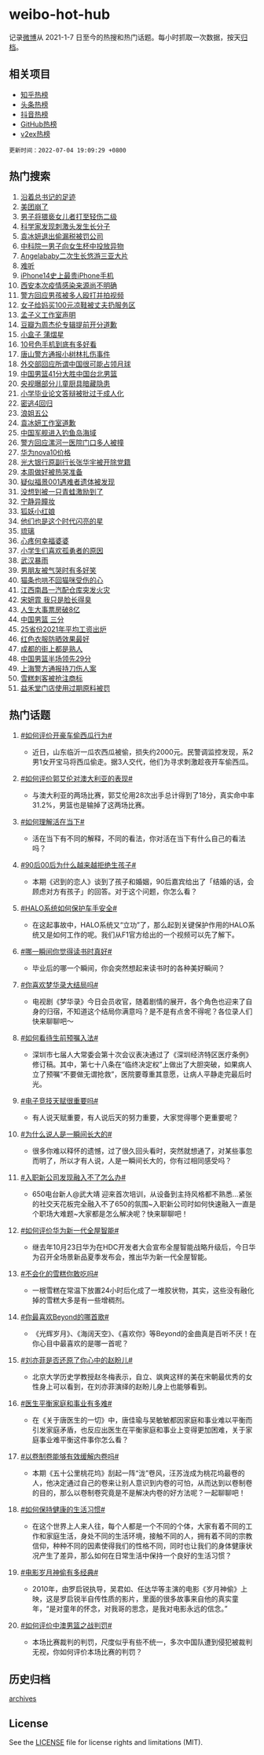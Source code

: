 # weibo-hot-hub

记录[微博](https://www.weibo.com)从 2021-1-7 日至今的热搜和热门话题。每小时抓取一次数据，按天[归档](archives)。

## 相关项目

- [知乎热榜](https://github.com/lonnyzhang423/zhihu-hot-hub)
- [头条热榜](https://github.com/lonnyzhang423/toutiao-hot-hub)
- [抖音热榜](https://github.com/lonnyzhang423/douyin-hot-hub)
- [GitHub热榜](https://github.com/lonnyzhang423/github-hot-hub)
- [v2ex热榜](https://github.com/lonnyzhang423/v2ex-hot-hub)


`更新时间：2022-07-04 19:09:29 +0800`

## 热门搜索

1. [沿着总书记的足迹](https://m.weibo.cn/search?containerid=100103type%3D1%26t%3D10%26q%3D%23%E6%B2%BF%E7%9D%80%E6%80%BB%E4%B9%A6%E8%AE%B0%E7%9A%84%E8%B6%B3%E8%BF%B9%23&stream_entry_id=51&isnewpage=1&extparam=seat%3D1%26c_type%3D51%26pos%3D0%26filter_type%3Drealtimehot%26cate%3D10103%26dgr%3D0%26display_time%3D1656932968%26pre_seqid%3D1656932968644022983268&luicode=10000011&lfid=106003type%253D25%2526t%253D3%2526disable_hot%253D1%2526filter_type%253Drealtimehot)
1. [美团崩了](https://m.weibo.cn/search?containerid=100103type%3D1%26t%3D10%26q%3D%23%E7%BE%8E%E5%9B%A2%E5%B4%A9%E4%BA%86%23&stream_entry_id=31&isnewpage=1&extparam=seat%3D1%26lcate%3D5001%26flag%3D2%26filter_type%3Drealtimehot%26realpos%3D1%26c_type%3D31%26pos%3D0%26cate%3D0%26dgr%3D0%26display_time%3D1656932968%26pre_seqid%3D1656932968644022983268&luicode=10000011&lfid=106003type%253D25%2526t%253D3%2526disable_hot%253D1%2526filter_type%253Drealtimehot)
1. [男子将猥亵女儿者打至轻伤二级](https://m.weibo.cn/search?containerid=100103type%3D1%26t%3D10%26q%3D%23%E7%94%B7%E5%AD%90%E5%B0%86%E7%8C%A5%E4%BA%B5%E5%A5%B3%E5%84%BF%E8%80%85%E6%89%93%E8%87%B3%E8%BD%BB%E4%BC%A4%E4%BA%8C%E7%BA%A7%23&stream_entry_id=31&isnewpage=1&extparam=seat%3D1%26lcate%3D5001%26flag%3D16%26filter_type%3Drealtimehot%26realpos%3D2%26c_type%3D31%26pos%3D1%26cate%3D0%26dgr%3D0%26display_time%3D1656932968%26pre_seqid%3D1656932968644022983268&luicode=10000011&lfid=106003type%253D25%2526t%253D3%2526disable_hot%253D1%2526filter_type%253Drealtimehot)
1. [科学家发现刺激头发生长分子](https://m.weibo.cn/search?containerid=100103type%3D1%26t%3D10%26q%3D%23%E7%A7%91%E5%AD%A6%E5%AE%B6%E5%8F%91%E7%8E%B0%E5%88%BA%E6%BF%80%E5%A4%B4%E5%8F%91%E7%94%9F%E9%95%BF%E5%88%86%E5%AD%90%23&stream_entry_id=31&isnewpage=1&extparam=seat%3D1%26lcate%3D5001%26flag%3D0%26filter_type%3Drealtimehot%26realpos%3D3%26c_type%3D31%26pos%3D2%26cate%3D0%26dgr%3D0%26display_time%3D1656932968%26pre_seqid%3D1656932968644022983268&luicode=10000011&lfid=106003type%253D25%2526t%253D3%2526disable_hot%253D1%2526filter_type%253Drealtimehot)
1. [袁冰妍退出偷漏税被罚公司](https://m.weibo.cn/search?containerid=100103type%3D1%26t%3D10%26q%3D%23%E8%A2%81%E5%86%B0%E5%A6%8D%E9%80%80%E5%87%BA%E5%81%B7%E6%BC%8F%E7%A8%8E%E8%A2%AB%E7%BD%9A%E5%85%AC%E5%8F%B8%23&stream_entry_id=31&isnewpage=1&extparam=seat%3D1%26lcate%3D5001%26flag%3D2%26filter_type%3Drealtimehot%26realpos%3D4%26c_type%3D31%26pos%3D3%26cate%3D0%26dgr%3D0%26display_time%3D1656932968%26pre_seqid%3D1656932968644022983268&luicode=10000011&lfid=106003type%253D25%2526t%253D3%2526disable_hot%253D1%2526filter_type%253Drealtimehot)
1. [中科院一男子向女生杯中投放异物](https://m.weibo.cn/search?containerid=100103type%3D1%26t%3D10%26q%3D%23%E4%B8%AD%E7%A7%91%E9%99%A2%E4%B8%80%E7%94%B7%E5%AD%90%E5%90%91%E5%A5%B3%E7%94%9F%E6%9D%AF%E4%B8%AD%E6%8A%95%E6%94%BE%E5%BC%82%E7%89%A9%23&stream_entry_id=31&isnewpage=1&extparam=seat%3D1%26lcate%3D5001%26flag%3D16%26filter_type%3Drealtimehot%26realpos%3D5%26c_type%3D31%26pos%3D4%26cate%3D0%26dgr%3D0%26display_time%3D1656932968%26pre_seqid%3D1656932968644022983268&luicode=10000011&lfid=106003type%253D25%2526t%253D3%2526disable_hot%253D1%2526filter_type%253Drealtimehot)
1. [Angelababy二次生长悠游三亚大片](https://m.weibo.cn/search?containerid=100103type%3D1%26t%3D10%26q%3D%23Angelababy%E4%BA%8C%E6%AC%A1%E7%94%9F%E9%95%BF%E6%82%A0%E6%B8%B8%E4%B8%89%E4%BA%9A%E5%A4%A7%E7%89%87%23&stream_entry_id=31&isnewpage=1&extparam=seat%3D1%26lcate%3D5001%26flag%3D1%26filter_type%3Drealtimehot%26realpos%3D6%26c_type%3D31%26pos%3D5%26cate%3D0%26dgr%3D0%26display_time%3D1656932968%26pre_seqid%3D1656932968644022983268&luicode=10000011&lfid=106003type%253D25%2526t%253D3%2526disable_hot%253D1%2526filter_type%253Drealtimehot)
1. [难听](https://m.weibo.cn/search?containerid=100103type%3D1%26t%3D10%26q%3D%E9%9A%BE%E5%90%AC&stream_entry_id=31&isnewpage=1&extparam=seat%3D1%26lcate%3D5001%26flag%3D1%26filter_type%3Drealtimehot%26realpos%3D7%26c_type%3D31%26pos%3D6%26cate%3D0%26dgr%3D0%26display_time%3D1656932968%26pre_seqid%3D1656932968644022983268&luicode=10000011&lfid=106003type%253D25%2526t%253D3%2526disable_hot%253D1%2526filter_type%253Drealtimehot)
1. [iPhone14史上最贵iPhone手机](https://m.weibo.cn/search?containerid=100103type%3D1%26t%3D10%26q%3D%23iPhone14%E5%8F%B2%E4%B8%8A%E6%9C%80%E8%B4%B5iPhone%E6%89%8B%E6%9C%BA%23&stream_entry_id=31&isnewpage=1&extparam=seat%3D1%26lcate%3D5001%26flag%3D2%26filter_type%3Drealtimehot%26realpos%3D8%26c_type%3D31%26pos%3D7%26cate%3D0%26dgr%3D0%26display_time%3D1656932968%26pre_seqid%3D1656932968644022983268&luicode=10000011&lfid=106003type%253D25%2526t%253D3%2526disable_hot%253D1%2526filter_type%253Drealtimehot)
1. [西安本次疫情感染来源尚不明确](https://m.weibo.cn/search?containerid=100103type%3D1%26t%3D10%26q%3D%23%E8%A5%BF%E5%AE%89%E6%9C%AC%E6%AC%A1%E7%96%AB%E6%83%85%E6%84%9F%E6%9F%93%E6%9D%A5%E6%BA%90%E5%B0%9A%E4%B8%8D%E6%98%8E%E7%A1%AE%23&stream_entry_id=31&isnewpage=1&extparam=seat%3D1%26lcate%3D5001%26flag%3D1%26filter_type%3Drealtimehot%26realpos%3D9%26c_type%3D31%26pos%3D8%26cate%3D0%26dgr%3D0%26display_time%3D1656932968%26pre_seqid%3D1656932968644022983268&luicode=10000011&lfid=106003type%253D25%2526t%253D3%2526disable_hot%253D1%2526filter_type%253Drealtimehot)
1. [警方回应男孩被多人殴打并拍视频](https://m.weibo.cn/search?containerid=100103type%3D1%26t%3D10%26q%3D%23%E8%AD%A6%E6%96%B9%E5%9B%9E%E5%BA%94%E7%94%B7%E5%AD%A9%E8%A2%AB%E5%A4%9A%E4%BA%BA%E6%AE%B4%E6%89%93%E5%B9%B6%E6%8B%8D%E8%A7%86%E9%A2%91%23&stream_entry_id=31&isnewpage=1&extparam=seat%3D1%26lcate%3D5001%26flag%3D0%26filter_type%3Drealtimehot%26realpos%3D10%26c_type%3D31%26pos%3D9%26cate%3D0%26dgr%3D0%26display_time%3D1656932968%26pre_seqid%3D1656932968644022983268&luicode=10000011&lfid=106003type%253D25%2526t%253D3%2526disable_hot%253D1%2526filter_type%253Drealtimehot)
1. [女子给妈买100元凉鞋被丈夫扔服务区](https://m.weibo.cn/search?containerid=100103type%3D1%26t%3D10%26q%3D%23%E5%A5%B3%E5%AD%90%E7%BB%99%E5%A6%88%E4%B9%B0100%E5%85%83%E5%87%89%E9%9E%8B%E8%A2%AB%E4%B8%88%E5%A4%AB%E6%89%94%E6%9C%8D%E5%8A%A1%E5%8C%BA%23&stream_entry_id=31&isnewpage=1&extparam=seat%3D1%26lcate%3D5001%26flag%3D1%26filter_type%3Drealtimehot%26realpos%3D11%26c_type%3D31%26pos%3D10%26cate%3D0%26dgr%3D0%26display_time%3D1656932968%26pre_seqid%3D1656932968644022983268&luicode=10000011&lfid=106003type%253D25%2526t%253D3%2526disable_hot%253D1%2526filter_type%253Drealtimehot)
1. [孟子义工作室声明](https://m.weibo.cn/search?containerid=100103type%3D1%26t%3D10%26q%3D%23%E5%AD%9F%E5%AD%90%E4%B9%89%E5%B7%A5%E4%BD%9C%E5%AE%A4%E5%A3%B0%E6%98%8E%23&stream_entry_id=31&isnewpage=1&extparam=seat%3D1%26lcate%3D5001%26flag%3D0%26filter_type%3Drealtimehot%26realpos%3D12%26c_type%3D31%26pos%3D11%26cate%3D0%26dgr%3D0%26display_time%3D1656932968%26pre_seqid%3D1656932968644022983268&luicode=10000011&lfid=106003type%253D25%2526t%253D3%2526disable_hot%253D1%2526filter_type%253Drealtimehot)
1. [豆瓣为周杰伦专辑提前开分道歉](https://m.weibo.cn/search?containerid=100103type%3D1%26t%3D10%26q%3D%23%E8%B1%86%E7%93%A3%E4%B8%BA%E5%91%A8%E6%9D%B0%E4%BC%A6%E4%B8%93%E8%BE%91%E6%8F%90%E5%89%8D%E5%BC%80%E5%88%86%E9%81%93%E6%AD%89%23&stream_entry_id=31&isnewpage=1&extparam=seat%3D1%26lcate%3D5001%26flag%3D1%26filter_type%3Drealtimehot%26realpos%3D13%26c_type%3D31%26pos%3D12%26cate%3D0%26dgr%3D0%26display_time%3D1656932968%26pre_seqid%3D1656932968644022983268&luicode=10000011&lfid=106003type%253D25%2526t%253D3%2526disable_hot%253D1%2526filter_type%253Drealtimehot)
1. [小盒子 蒲熠星](https://m.weibo.cn/search?containerid=100103type%3D1%26t%3D10%26q%3D%E5%B0%8F%E7%9B%92%E5%AD%90+%E8%92%B2%E7%86%A0%E6%98%9F&stream_entry_id=31&isnewpage=1&extparam=seat%3D1%26lcate%3D5001%26flag%3D0%26filter_type%3Drealtimehot%26realpos%3D14%26c_type%3D31%26pos%3D13%26cate%3D0%26dgr%3D0%26display_time%3D1656932968%26pre_seqid%3D1656932968644022983268&luicode=10000011&lfid=106003type%253D25%2526t%253D3%2526disable_hot%253D1%2526filter_type%253Drealtimehot)
1. [10号色手机到底有多好看](https://m.weibo.cn/search?containerid=100103type%3D1%26t%3D10%26q%3D%2310%E5%8F%B7%E8%89%B2%E6%89%8B%E6%9C%BA%E5%88%B0%E5%BA%95%E6%9C%89%E5%A4%9A%E5%A5%BD%E7%9C%8B%23&stream_entry_id=31&isnewpage=1&extparam=seat%3D1%26lcate%3D5001%26flag%3D0%26filter_type%3Drealtimehot%26adid%3D159151%26realpos%3D15%26c_type%3D31%26pos%3D14%26cate%3D0%26dgr%3D0%26display_time%3D1656932968%26pre_seqid%3D1656932968644022983268&luicode=10000011&lfid=106003type%253D25%2526t%253D3%2526disable_hot%253D1%2526filter_type%253Drealtimehot)
1. [唐山警方通报小树林扎伤事件](https://m.weibo.cn/search?containerid=100103type%3D1%26t%3D10%26q%3D%23%E5%94%90%E5%B1%B1%E8%AD%A6%E6%96%B9%E9%80%9A%E6%8A%A5%E5%B0%8F%E6%A0%91%E6%9E%97%E6%89%8E%E4%BC%A4%E4%BA%8B%E4%BB%B6%23&stream_entry_id=31&isnewpage=1&extparam=seat%3D1%26lcate%3D5001%26flag%3D1%26filter_type%3Drealtimehot%26realpos%3D16%26c_type%3D31%26pos%3D15%26cate%3D0%26dgr%3D0%26display_time%3D1656932968%26pre_seqid%3D1656932968644022983268&luicode=10000011&lfid=106003type%253D25%2526t%253D3%2526disable_hot%253D1%2526filter_type%253Drealtimehot)
1. [外交部回应所谓中国很可能占领月球](https://m.weibo.cn/search?containerid=100103type%3D1%26t%3D10%26q%3D%23%E5%A4%96%E4%BA%A4%E9%83%A8%E5%9B%9E%E5%BA%94%E6%89%80%E8%B0%93%E4%B8%AD%E5%9B%BD%E5%BE%88%E5%8F%AF%E8%83%BD%E5%8D%A0%E9%A2%86%E6%9C%88%E7%90%83%23&stream_entry_id=31&isnewpage=1&extparam=seat%3D1%26lcate%3D5001%26flag%3D1%26filter_type%3Drealtimehot%26realpos%3D17%26c_type%3D31%26pos%3D16%26cate%3D0%26dgr%3D0%26display_time%3D1656932968%26pre_seqid%3D1656932968644022983268&luicode=10000011&lfid=106003type%253D25%2526t%253D3%2526disable_hot%253D1%2526filter_type%253Drealtimehot)
1. [中国男篮41分大胜中国台北男篮](https://m.weibo.cn/search?containerid=100103type%3D1%26t%3D10%26q%3D%23%E4%B8%AD%E5%9B%BD%E7%94%B7%E7%AF%AE41%E5%88%86%E5%A4%A7%E8%83%9C%E4%B8%AD%E5%9B%BD%E5%8F%B0%E5%8C%97%E7%94%B7%E7%AF%AE%23&stream_entry_id=31&isnewpage=1&extparam=seat%3D1%26lcate%3D5001%26flag%3D1%26filter_type%3Drealtimehot%26realpos%3D18%26c_type%3D31%26pos%3D17%26cate%3D0%26dgr%3D0%26display_time%3D1656932968%26pre_seqid%3D1656932968644022983268&luicode=10000011&lfid=106003type%253D25%2526t%253D3%2526disable_hot%253D1%2526filter_type%253Drealtimehot)
1. [央视曝部分儿童厨具暗藏隐患](https://m.weibo.cn/search?containerid=100103type%3D1%26t%3D10%26q%3D%23%E5%A4%AE%E8%A7%86%E6%9B%9D%E9%83%A8%E5%88%86%E5%84%BF%E7%AB%A5%E5%8E%A8%E5%85%B7%E6%9A%97%E8%97%8F%E9%9A%90%E6%82%A3%23&stream_entry_id=31&isnewpage=1&extparam=seat%3D1%26lcate%3D5001%26flag%3D0%26filter_type%3Drealtimehot%26realpos%3D19%26c_type%3D31%26pos%3D18%26cate%3D0%26dgr%3D0%26display_time%3D1656932968%26pre_seqid%3D1656932968644022983268&luicode=10000011&lfid=106003type%253D25%2526t%253D3%2526disable_hot%253D1%2526filter_type%253Drealtimehot)
1. [小学毕业论文答辩被批过于成人化](https://m.weibo.cn/search?containerid=100103type%3D1%26t%3D10%26q%3D%23%E5%B0%8F%E5%AD%A6%E6%AF%95%E4%B8%9A%E8%AE%BA%E6%96%87%E7%AD%94%E8%BE%A9%E8%A2%AB%E6%89%B9%E8%BF%87%E4%BA%8E%E6%88%90%E4%BA%BA%E5%8C%96%23&stream_entry_id=31&isnewpage=1&extparam=seat%3D1%26lcate%3D5001%26flag%3D0%26filter_type%3Drealtimehot%26realpos%3D20%26c_type%3D31%26pos%3D19%26cate%3D0%26dgr%3D0%26display_time%3D1656932968%26pre_seqid%3D1656932968644022983268&luicode=10000011&lfid=106003type%253D25%2526t%253D3%2526disable_hot%253D1%2526filter_type%253Drealtimehot)
1. [密逃4回归](https://m.weibo.cn/search?containerid=100103type%3D1%26t%3D10%26q%3D%23%E5%AF%86%E9%80%834%E5%9B%9E%E5%BD%92%23&stream_entry_id=31&isnewpage=1&extparam=seat%3D1%26lcate%3D5001%26flag%3D0%26filter_type%3Drealtimehot%26realpos%3D21%26c_type%3D31%26pos%3D20%26cate%3D0%26dgr%3D0%26display_time%3D1656932968%26pre_seqid%3D1656932968644022983268&luicode=10000011&lfid=106003type%253D25%2526t%253D3%2526disable_hot%253D1%2526filter_type%253Drealtimehot)
1. [浪姐五公](https://m.weibo.cn/search?containerid=100103type%3D1%26t%3D10%26q%3D%23%E6%B5%AA%E5%A7%90%E4%BA%94%E5%85%AC%23&stream_entry_id=31&isnewpage=1&extparam=seat%3D1%26lcate%3D5001%26flag%3D0%26filter_type%3Drealtimehot%26realpos%3D22%26c_type%3D31%26pos%3D21%26cate%3D0%26dgr%3D0%26display_time%3D1656932968%26pre_seqid%3D1656932968644022983268&luicode=10000011&lfid=106003type%253D25%2526t%253D3%2526disable_hot%253D1%2526filter_type%253Drealtimehot)
1. [袁冰妍工作室道歉](https://m.weibo.cn/search?containerid=100103type%3D1%26t%3D10%26q%3D%23%E8%A2%81%E5%86%B0%E5%A6%8D%E5%B7%A5%E4%BD%9C%E5%AE%A4%E9%81%93%E6%AD%89%23&stream_entry_id=31&isnewpage=1&extparam=seat%3D1%26lcate%3D5001%26flag%3D0%26filter_type%3Drealtimehot%26realpos%3D23%26c_type%3D31%26pos%3D22%26cate%3D0%26dgr%3D0%26display_time%3D1656932968%26pre_seqid%3D1656932968644022983268&luicode=10000011&lfid=106003type%253D25%2526t%253D3%2526disable_hot%253D1%2526filter_type%253Drealtimehot)
1. [中国军舰进入钓鱼岛海域](https://m.weibo.cn/search?containerid=100103type%3D1%26t%3D10%26q%3D%23%E4%B8%AD%E5%9B%BD%E5%86%9B%E8%88%B0%E8%BF%9B%E5%85%A5%E9%92%93%E9%B1%BC%E5%B2%9B%E6%B5%B7%E5%9F%9F%23&stream_entry_id=31&isnewpage=1&extparam=seat%3D1%26lcate%3D5001%26flag%3D0%26filter_type%3Drealtimehot%26realpos%3D24%26c_type%3D31%26pos%3D23%26cate%3D0%26dgr%3D0%26display_time%3D1656932968%26pre_seqid%3D1656932968644022983268&luicode=10000011&lfid=106003type%253D25%2526t%253D3%2526disable_hot%253D1%2526filter_type%253Drealtimehot)
1. [警方回应漯河一医院门口多人被撞](https://m.weibo.cn/search?containerid=100103type%3D1%26t%3D10%26q%3D%23%E8%AD%A6%E6%96%B9%E5%9B%9E%E5%BA%94%E6%BC%AF%E6%B2%B3%E4%B8%80%E5%8C%BB%E9%99%A2%E9%97%A8%E5%8F%A3%E5%A4%9A%E4%BA%BA%E8%A2%AB%E6%92%9E%23&stream_entry_id=31&isnewpage=1&extparam=seat%3D1%26lcate%3D5001%26flag%3D0%26filter_type%3Drealtimehot%26realpos%3D25%26c_type%3D31%26pos%3D24%26cate%3D0%26dgr%3D0%26display_time%3D1656932968%26pre_seqid%3D1656932968644022983268&luicode=10000011&lfid=106003type%253D25%2526t%253D3%2526disable_hot%253D1%2526filter_type%253Drealtimehot)
1. [华为nova10价格](https://m.weibo.cn/search?containerid=100103type%3D1%26t%3D10%26q%3D%23%E5%8D%8E%E4%B8%BAnova10%E4%BB%B7%E6%A0%BC%23&stream_entry_id=31&isnewpage=1&extparam=seat%3D1%26lcate%3D5001%26flag%3D0%26filter_type%3Drealtimehot%26realpos%3D26%26c_type%3D31%26pos%3D25%26cate%3D0%26dgr%3D0%26display_time%3D1656932968%26pre_seqid%3D1656932968644022983268&luicode=10000011&lfid=106003type%253D25%2526t%253D3%2526disable_hot%253D1%2526filter_type%253Drealtimehot)
1. [光大银行原副行长张华宇被开除党籍](https://m.weibo.cn/search?containerid=100103type%3D1%26t%3D10%26q%3D%23%E5%85%89%E5%A4%A7%E9%93%B6%E8%A1%8C%E5%8E%9F%E5%89%AF%E8%A1%8C%E9%95%BF%E5%BC%A0%E5%8D%8E%E5%AE%87%E8%A2%AB%E5%BC%80%E9%99%A4%E5%85%9A%E7%B1%8D%23&stream_entry_id=31&isnewpage=1&extparam=seat%3D1%26lcate%3D5001%26flag%3D0%26filter_type%3Drealtimehot%26realpos%3D27%26c_type%3D31%26pos%3D26%26cate%3D0%26dgr%3D0%26display_time%3D1656932968%26pre_seqid%3D1656932968644022983268&luicode=10000011&lfid=106003type%253D25%2526t%253D3%2526disable_hot%253D1%2526filter_type%253Drealtimehot)
1. [本周做好被热哭准备](https://m.weibo.cn/search?containerid=100103type%3D1%26t%3D10%26q%3D%23%E6%9C%AC%E5%91%A8%E5%81%9A%E5%A5%BD%E8%A2%AB%E7%83%AD%E5%93%AD%E5%87%86%E5%A4%87%23&stream_entry_id=31&isnewpage=1&extparam=seat%3D1%26lcate%3D5001%26flag%3D1%26filter_type%3Drealtimehot%26realpos%3D28%26c_type%3D31%26pos%3D27%26cate%3D0%26dgr%3D0%26display_time%3D1656932968%26pre_seqid%3D1656932968644022983268&luicode=10000011&lfid=106003type%253D25%2526t%253D3%2526disable_hot%253D1%2526filter_type%253Drealtimehot)
1. [疑似福景001遇难者遗体被发现](https://m.weibo.cn/search?containerid=100103type%3D1%26t%3D10%26q%3D%23%E7%96%91%E4%BC%BC%E7%A6%8F%E6%99%AF001%E9%81%87%E9%9A%BE%E8%80%85%E9%81%97%E4%BD%93%E8%A2%AB%E5%8F%91%E7%8E%B0%23&stream_entry_id=31&isnewpage=1&extparam=seat%3D1%26lcate%3D5001%26flag%3D0%26filter_type%3Drealtimehot%26realpos%3D29%26c_type%3D31%26pos%3D28%26cate%3D0%26dgr%3D0%26display_time%3D1656932968%26pre_seqid%3D1656932968644022983268&luicode=10000011&lfid=106003type%253D25%2526t%253D3%2526disable_hot%253D1%2526filter_type%253Drealtimehot)
1. [没想到被一只青蛙激励到了](https://m.weibo.cn/search?containerid=100103type%3D1%26t%3D10%26q%3D%23%E6%B2%A1%E6%83%B3%E5%88%B0%E8%A2%AB%E4%B8%80%E5%8F%AA%E9%9D%92%E8%9B%99%E6%BF%80%E5%8A%B1%E5%88%B0%E4%BA%86%23&stream_entry_id=31&isnewpage=1&extparam=seat%3D1%26lcate%3D5001%26flag%3D1%26filter_type%3Drealtimehot%26realpos%3D30%26c_type%3D31%26pos%3D29%26cate%3D0%26dgr%3D0%26display_time%3D1656932968%26pre_seqid%3D1656932968644022983268&luicode=10000011&lfid=106003type%253D25%2526t%253D3%2526disable_hot%253D1%2526filter_type%253Drealtimehot)
1. [宁静异瞳妆](https://m.weibo.cn/search?containerid=100103type%3D1%26t%3D10%26q%3D%23%E5%AE%81%E9%9D%99%E5%BC%82%E7%9E%B3%E5%A6%86%23&stream_entry_id=31&isnewpage=1&extparam=seat%3D1%26lcate%3D5001%26flag%3D1%26filter_type%3Drealtimehot%26realpos%3D31%26c_type%3D31%26pos%3D30%26cate%3D0%26dgr%3D0%26display_time%3D1656932968%26pre_seqid%3D1656932968644022983268&luicode=10000011&lfid=106003type%253D25%2526t%253D3%2526disable_hot%253D1%2526filter_type%253Drealtimehot)
1. [狐妖小红娘](https://m.weibo.cn/search?containerid=100103type%3D1%26t%3D10%26q%3D%E7%8B%90%E5%A6%96%E5%B0%8F%E7%BA%A2%E5%A8%98&stream_entry_id=31&isnewpage=1&extparam=seat%3D1%26lcate%3D5001%26flag%3D0%26filter_type%3Drealtimehot%26realpos%3D32%26c_type%3D31%26pos%3D31%26cate%3D0%26dgr%3D0%26display_time%3D1656932968%26pre_seqid%3D1656932968644022983268&luicode=10000011&lfid=106003type%253D25%2526t%253D3%2526disable_hot%253D1%2526filter_type%253Drealtimehot)
1. [他们也是这个时代闪亮的星](https://m.weibo.cn/search?containerid=100103type%3D1%26t%3D10%26q%3D%23%E4%BB%96%E4%BB%AC%E4%B9%9F%E6%98%AF%E8%BF%99%E4%B8%AA%E6%97%B6%E4%BB%A3%E9%97%AA%E4%BA%AE%E7%9A%84%E6%98%9F%23&stream_entry_id=31&isnewpage=1&extparam=seat%3D1%26lcate%3D5001%26flag%3D0%26filter_type%3Drealtimehot%26realpos%3D33%26c_type%3D31%26pos%3D32%26cate%3D0%26dgr%3D0%26display_time%3D1656932968%26pre_seqid%3D1656932968644022983268&luicode=10000011&lfid=106003type%253D25%2526t%253D3%2526disable_hot%253D1%2526filter_type%253Drealtimehot)
1. [琉璃](https://m.weibo.cn/search?containerid=100103type%3D1%26t%3D10%26q%3D%E7%90%89%E7%92%83&stream_entry_id=31&isnewpage=1&extparam=seat%3D1%26lcate%3D5001%26flag%3D0%26filter_type%3Drealtimehot%26realpos%3D34%26c_type%3D31%26pos%3D33%26cate%3D0%26dgr%3D0%26display_time%3D1656932968%26pre_seqid%3D1656932968644022983268&luicode=10000011&lfid=106003type%253D25%2526t%253D3%2526disable_hot%253D1%2526filter_type%253Drealtimehot)
1. [心疼何幸福婆婆](https://m.weibo.cn/search?containerid=100103type%3D1%26t%3D10%26q%3D%23%E5%BF%83%E7%96%BC%E4%BD%95%E5%B9%B8%E7%A6%8F%E5%A9%86%E5%A9%86%23&stream_entry_id=31&isnewpage=1&extparam=seat%3D1%26lcate%3D5001%26flag%3D1%26filter_type%3Drealtimehot%26realpos%3D35%26c_type%3D31%26pos%3D34%26cate%3D0%26dgr%3D0%26display_time%3D1656932968%26pre_seqid%3D1656932968644022983268&luicode=10000011&lfid=106003type%253D25%2526t%253D3%2526disable_hot%253D1%2526filter_type%253Drealtimehot)
1. [小学生们喜欢孤勇者的原因](https://m.weibo.cn/search?containerid=100103type%3D1%26t%3D10%26q%3D%23%E5%B0%8F%E5%AD%A6%E7%94%9F%E4%BB%AC%E5%96%9C%E6%AC%A2%E5%AD%A4%E5%8B%87%E8%80%85%E7%9A%84%E5%8E%9F%E5%9B%A0%23&stream_entry_id=31&isnewpage=1&extparam=seat%3D1%26lcate%3D5001%26flag%3D1%26filter_type%3Drealtimehot%26realpos%3D36%26c_type%3D31%26pos%3D35%26cate%3D0%26dgr%3D0%26display_time%3D1656932968%26pre_seqid%3D1656932968644022983268&luicode=10000011&lfid=106003type%253D25%2526t%253D3%2526disable_hot%253D1%2526filter_type%253Drealtimehot)
1. [武汉暴雨](https://m.weibo.cn/search?containerid=100103type%3D1%26t%3D10%26q%3D%23%E6%AD%A6%E6%B1%89%E6%9A%B4%E9%9B%A8%23&stream_entry_id=31&isnewpage=1&extparam=seat%3D1%26lcate%3D5001%26flag%3D1%26filter_type%3Drealtimehot%26realpos%3D37%26c_type%3D31%26pos%3D36%26cate%3D0%26dgr%3D0%26display_time%3D1656932968%26pre_seqid%3D1656932968644022983268&luicode=10000011&lfid=106003type%253D25%2526t%253D3%2526disable_hot%253D1%2526filter_type%253Drealtimehot)
1. [男朋友被气哭时有多好笑](https://m.weibo.cn/search?containerid=100103type%3D1%26t%3D10%26q%3D%23%E7%94%B7%E6%9C%8B%E5%8F%8B%E8%A2%AB%E6%B0%94%E5%93%AD%E6%97%B6%E6%9C%89%E5%A4%9A%E5%A5%BD%E7%AC%91%23&stream_entry_id=31&isnewpage=1&extparam=seat%3D1%26lcate%3D5001%26flag%3D1%26filter_type%3Drealtimehot%26realpos%3D38%26c_type%3D31%26pos%3D37%26cate%3D0%26dgr%3D0%26display_time%3D1656932968%26pre_seqid%3D1656932968644022983268&luicode=10000011&lfid=106003type%253D25%2526t%253D3%2526disable_hot%253D1%2526filter_type%253Drealtimehot)
1. [猫条也哄不回猫咪受伤的心](https://m.weibo.cn/search?containerid=100103type%3D1%26t%3D10%26q%3D%23%E7%8C%AB%E6%9D%A1%E4%B9%9F%E5%93%84%E4%B8%8D%E5%9B%9E%E7%8C%AB%E5%92%AA%E5%8F%97%E4%BC%A4%E7%9A%84%E5%BF%83%23&stream_entry_id=31&isnewpage=1&extparam=seat%3D1%26lcate%3D5001%26flag%3D0%26filter_type%3Drealtimehot%26realpos%3D39%26c_type%3D31%26pos%3D38%26cate%3D0%26dgr%3D0%26display_time%3D1656932968%26pre_seqid%3D1656932968644022983268&luicode=10000011&lfid=106003type%253D25%2526t%253D3%2526disable_hot%253D1%2526filter_type%253Drealtimehot)
1. [江西南昌一汽配仓库突发火灾](https://m.weibo.cn/search?containerid=100103type%3D1%26t%3D10%26q%3D%23%E6%B1%9F%E8%A5%BF%E5%8D%97%E6%98%8C%E4%B8%80%E6%B1%BD%E9%85%8D%E4%BB%93%E5%BA%93%E7%AA%81%E5%8F%91%E7%81%AB%E7%81%BE%23&stream_entry_id=31&isnewpage=1&extparam=seat%3D1%26lcate%3D5001%26flag%3D1%26filter_type%3Drealtimehot%26realpos%3D40%26c_type%3D31%26pos%3D39%26cate%3D0%26dgr%3D0%26display_time%3D1656932968%26pre_seqid%3D1656932968644022983268&luicode=10000011&lfid=106003type%253D25%2526t%253D3%2526disable_hot%253D1%2526filter_type%253Drealtimehot)
1. [宋妍霏 我只是脸长得臭](https://m.weibo.cn/search?containerid=100103type%3D1%26t%3D10%26q%3D%E5%AE%8B%E5%A6%8D%E9%9C%8F+%E6%88%91%E5%8F%AA%E6%98%AF%E8%84%B8%E9%95%BF%E5%BE%97%E8%87%AD&stream_entry_id=31&isnewpage=1&extparam=seat%3D1%26lcate%3D5001%26flag%3D0%26filter_type%3Drealtimehot%26realpos%3D41%26c_type%3D31%26pos%3D40%26cate%3D0%26dgr%3D0%26display_time%3D1656932968%26pre_seqid%3D1656932968644022983268&luicode=10000011&lfid=106003type%253D25%2526t%253D3%2526disable_hot%253D1%2526filter_type%253Drealtimehot)
1. [人生大事票房破8亿](https://m.weibo.cn/search?containerid=100103type%3D1%26t%3D10%26q%3D%23%E4%BA%BA%E7%94%9F%E5%A4%A7%E4%BA%8B%E7%A5%A8%E6%88%BF%E7%A0%B48%E4%BA%BF%23&stream_entry_id=31&isnewpage=1&extparam=seat%3D1%26lcate%3D5001%26flag%3D1%26filter_type%3Drealtimehot%26realpos%3D42%26c_type%3D31%26pos%3D41%26cate%3D0%26dgr%3D0%26display_time%3D1656932968%26pre_seqid%3D1656932968644022983268&luicode=10000011&lfid=106003type%253D25%2526t%253D3%2526disable_hot%253D1%2526filter_type%253Drealtimehot)
1. [中国男篮 三分](https://m.weibo.cn/search?containerid=100103type%3D1%26t%3D10%26q%3D%E4%B8%AD%E5%9B%BD%E7%94%B7%E7%AF%AE+%E4%B8%89%E5%88%86&stream_entry_id=31&isnewpage=1&extparam=seat%3D1%26lcate%3D5001%26flag%3D0%26filter_type%3Drealtimehot%26realpos%3D43%26c_type%3D31%26pos%3D42%26cate%3D0%26dgr%3D0%26display_time%3D1656932968%26pre_seqid%3D1656932968644022983268&luicode=10000011&lfid=106003type%253D25%2526t%253D3%2526disable_hot%253D1%2526filter_type%253Drealtimehot)
1. [25省份2021年平均工资出炉](https://m.weibo.cn/search?containerid=100103type%3D1%26t%3D10%26q%3D%2325%E7%9C%81%E4%BB%BD2021%E5%B9%B4%E5%B9%B3%E5%9D%87%E5%B7%A5%E8%B5%84%E5%87%BA%E7%82%89%23&stream_entry_id=31&isnewpage=1&extparam=seat%3D1%26lcate%3D5001%26flag%3D0%26filter_type%3Drealtimehot%26realpos%3D44%26c_type%3D31%26pos%3D43%26cate%3D0%26dgr%3D0%26display_time%3D1656932968%26pre_seqid%3D1656932968644022983268&luicode=10000011&lfid=106003type%253D25%2526t%253D3%2526disable_hot%253D1%2526filter_type%253Drealtimehot)
1. [红色衣服防晒效果最好](https://m.weibo.cn/search?containerid=100103type%3D1%26t%3D10%26q%3D%23%E7%BA%A2%E8%89%B2%E8%A1%A3%E6%9C%8D%E9%98%B2%E6%99%92%E6%95%88%E6%9E%9C%E6%9C%80%E5%A5%BD%23&stream_entry_id=31&isnewpage=1&extparam=seat%3D1%26lcate%3D5001%26flag%3D1%26filter_type%3Drealtimehot%26realpos%3D45%26c_type%3D31%26pos%3D44%26cate%3D0%26dgr%3D0%26display_time%3D1656932968%26pre_seqid%3D1656932968644022983268&luicode=10000011&lfid=106003type%253D25%2526t%253D3%2526disable_hot%253D1%2526filter_type%253Drealtimehot)
1. [成都的街上都是熟人](https://m.weibo.cn/search?containerid=100103type%3D1%26t%3D10%26q%3D%23%E6%88%90%E9%83%BD%E7%9A%84%E8%A1%97%E4%B8%8A%E9%83%BD%E6%98%AF%E7%86%9F%E4%BA%BA%23&stream_entry_id=31&isnewpage=1&extparam=seat%3D1%26lcate%3D5001%26flag%3D0%26filter_type%3Drealtimehot%26realpos%3D46%26c_type%3D31%26pos%3D45%26cate%3D0%26dgr%3D0%26display_time%3D1656932968%26pre_seqid%3D1656932968644022983268&luicode=10000011&lfid=106003type%253D25%2526t%253D3%2526disable_hot%253D1%2526filter_type%253Drealtimehot)
1. [中国男篮半场领先29分](https://m.weibo.cn/search?containerid=100103type%3D1%26t%3D10%26q%3D%23%E4%B8%AD%E5%9B%BD%E7%94%B7%E7%AF%AE%E5%8D%8A%E5%9C%BA%E9%A2%86%E5%85%8829%E5%88%86%23&stream_entry_id=31&isnewpage=1&extparam=seat%3D1%26lcate%3D5001%26flag%3D1%26filter_type%3Drealtimehot%26realpos%3D47%26c_type%3D31%26pos%3D46%26cate%3D0%26dgr%3D0%26display_time%3D1656932968%26pre_seqid%3D1656932968644022983268&luicode=10000011&lfid=106003type%253D25%2526t%253D3%2526disable_hot%253D1%2526filter_type%253Drealtimehot)
1. [上海警方通报持刀伤人案](https://m.weibo.cn/search?containerid=100103type%3D1%26t%3D10%26q%3D%23%E4%B8%8A%E6%B5%B7%E8%AD%A6%E6%96%B9%E9%80%9A%E6%8A%A5%E6%8C%81%E5%88%80%E4%BC%A4%E4%BA%BA%E6%A1%88%23&stream_entry_id=31&isnewpage=1&extparam=seat%3D1%26lcate%3D5001%26flag%3D0%26filter_type%3Drealtimehot%26realpos%3D48%26c_type%3D31%26pos%3D47%26cate%3D0%26dgr%3D0%26display_time%3D1656932968%26pre_seqid%3D1656932968644022983268&luicode=10000011&lfid=106003type%253D25%2526t%253D3%2526disable_hot%253D1%2526filter_type%253Drealtimehot)
1. [雪糕刺客被抢注商标](https://m.weibo.cn/search?containerid=100103type%3D1%26t%3D10%26q%3D%23%E9%9B%AA%E7%B3%95%E5%88%BA%E5%AE%A2%E8%A2%AB%E6%8A%A2%E6%B3%A8%E5%95%86%E6%A0%87%23&stream_entry_id=31&isnewpage=1&extparam=seat%3D1%26lcate%3D5001%26flag%3D1%26filter_type%3Drealtimehot%26realpos%3D49%26c_type%3D31%26pos%3D48%26cate%3D0%26dgr%3D0%26display_time%3D1656932968%26pre_seqid%3D1656932968644022983268&luicode=10000011&lfid=106003type%253D25%2526t%253D3%2526disable_hot%253D1%2526filter_type%253Drealtimehot)
1. [益禾堂门店使用过期原料被罚](https://m.weibo.cn/search?containerid=100103type%3D1%26t%3D10%26q%3D%23%E7%9B%8A%E7%A6%BE%E5%A0%82%E9%97%A8%E5%BA%97%E4%BD%BF%E7%94%A8%E8%BF%87%E6%9C%9F%E5%8E%9F%E6%96%99%E8%A2%AB%E7%BD%9A%23&stream_entry_id=31&isnewpage=1&extparam=seat%3D1%26lcate%3D5001%26flag%3D1%26filter_type%3Drealtimehot%26realpos%3D50%26c_type%3D31%26pos%3D49%26cate%3D0%26dgr%3D0%26display_time%3D1656932968%26pre_seqid%3D1656932968644022983268&luicode=10000011&lfid=106003type%253D25%2526t%253D3%2526disable_hot%253D1%2526filter_type%253Drealtimehot)

## 热门话题

1. [#如何评价开豪车偷西瓜行为#](https://m.weibo.cn/search?containerid=231522type%3D1%26t%3D10%26q%3D%23%E5%A6%82%E4%BD%95%E8%AF%84%E4%BB%B7%E5%BC%80%E8%B1%AA%E8%BD%A6%E5%81%B7%E8%A5%BF%E7%93%9C%E8%A1%8C%E4%B8%BA%23&stream_entry_id=128&isnewpage=1&extparam=seat%3D1%26cate%3D5004%26pos%3D1-0-0%26c_type%3D128%26unitid%3D44712%26dgr%3D0%26lcate%3D5004%26display_time%3D1656932969%26pre_seqid%3D1656932969491018222511&luicode=10000011&lfid=231648_-_4)
    - 近日，山东临沂一瓜农西瓜被偷，损失约2000元。民警调监控发现，系2男1女开宝马将西瓜偷走。据3人交代，他们为寻求刺激趁夜开车偷西瓜。

1. [#如何评价郭艾伦对澳大利亚的表现#](https://m.weibo.cn/search?containerid=231522type%3D1%26t%3D10%26q%3D%23%E5%A6%82%E4%BD%95%E8%AF%84%E4%BB%B7%E9%83%AD%E8%89%BE%E4%BC%A6%E5%AF%B9%E6%BE%B3%E5%A4%A7%E5%88%A9%E4%BA%9A%E7%9A%84%E8%A1%A8%E7%8E%B0%23&stream_entry_id=128&isnewpage=1&extparam=seat%3D1%26cate%3D5004%26pos%3D1-0-1%26c_type%3D128%26unitid%3D44695%26dgr%3D0%26lcate%3D5004%26display_time%3D1656932969%26pre_seqid%3D1656932969491018222511&luicode=10000011&lfid=231648_-_4)
    - 与澳大利亚的两场比赛，郭艾伦用28次出手总计得到了18分，真实命中率31.2%，男篮也是输掉了这两场比赛。

1. [#如何理解活在当下#](https://m.weibo.cn/search?containerid=231522type%3D1%26t%3D10%26q%3D%23%E5%A6%82%E4%BD%95%E7%90%86%E8%A7%A3%E6%B4%BB%E5%9C%A8%E5%BD%93%E4%B8%8B%23&stream_entry_id=128&isnewpage=1&extparam=seat%3D1%26cate%3D5004%26pos%3D1-0-2%26c_type%3D128%26unitid%3D1656923173245%26dgr%3D0%26lcate%3D5004%26display_time%3D1656932969%26pre_seqid%3D1656932969491018222511&luicode=10000011&lfid=231648_-_4)
    - 活在当下有不同的解释，不同的看法，你对活在当下有什么自己的看法吗？

1. [#90后00后为什么越来越拒绝生孩子#](https://m.weibo.cn/search?containerid=231522type%3D1%26t%3D10%26q%3D%2390%E5%90%8E00%E5%90%8E%E4%B8%BA%E4%BB%80%E4%B9%88%E8%B6%8A%E6%9D%A5%E8%B6%8A%E6%8B%92%E7%BB%9D%E7%94%9F%E5%AD%A9%E5%AD%90%23&stream_entry_id=128&isnewpage=1&extparam=seat%3D1%26cate%3D5004%26pos%3D1-0-3%26c_type%3D128%26unitid%3D44688%26dgr%3D0%26lcate%3D5004%26display_time%3D1656932969%26pre_seqid%3D1656932969491018222511&luicode=10000011&lfid=231648_-_4)
    - 本期《迟到的恋人》谈到了孩子和婚姻，90后嘉宾给出了「结婚的话，会顾虑对方有孩子」的回答。对于这个问题，你怎么看？

1. [#HALO系统如何保护车手安全#](https://m.weibo.cn/search?containerid=231522type%3D1%26t%3D10%26q%3D%23HALO%E7%B3%BB%E7%BB%9F%E5%A6%82%E4%BD%95%E4%BF%9D%E6%8A%A4%E8%BD%A6%E6%89%8B%E5%AE%89%E5%85%A8%23&stream_entry_id=128&isnewpage=1&extparam=seat%3D1%26cate%3D5004%26pos%3D1-0-4%26c_type%3D128%26unitid%3D44709%26dgr%3D0%26lcate%3D5004%26display_time%3D1656932969%26pre_seqid%3D1656932969491018222511&luicode=10000011&lfid=231648_-_4)
    - 在这起事故中，HALO系统又“立功”了，那么起到关键保护作用的HALO系统又是如何工作的呢。我们从F1官方给出的一个视频可以先了解下。

1. [#哪一瞬间你觉得读书时真好#](https://m.weibo.cn/search?containerid=231522type%3D1%26t%3D10%26q%3D%23%E5%93%AA%E4%B8%80%E7%9E%AC%E9%97%B4%E4%BD%A0%E8%A7%89%E5%BE%97%E8%AF%BB%E4%B9%A6%E6%97%B6%E7%9C%9F%E5%A5%BD%23&stream_entry_id=128&isnewpage=1&extparam=seat%3D1%26cate%3D5004%26pos%3D1-0-5%26c_type%3D128%26unitid%3D44702%26dgr%3D0%26lcate%3D5004%26display_time%3D1656932969%26pre_seqid%3D1656932969491018222511&luicode=10000011&lfid=231648_-_4)
    - 毕业后的哪一个瞬间，你会突然想起来读书时的各种美好瞬间？

1. [#你喜欢梦华录大结局吗#](https://m.weibo.cn/search?containerid=231522type%3D1%26t%3D10%26q%3D%23%E4%BD%A0%E5%96%9C%E6%AC%A2%E6%A2%A6%E5%8D%8E%E5%BD%95%E5%A4%A7%E7%BB%93%E5%B1%80%E5%90%97%23&stream_entry_id=128&isnewpage=1&extparam=seat%3D1%26cate%3D5004%26pos%3D1-0-6%26c_type%3D128%26unitid%3D44683%26dgr%3D0%26lcate%3D5004%26display_time%3D1656932969%26pre_seqid%3D1656932969491018222511&luicode=10000011&lfid=231648_-_4)
    - 电视剧《梦华录》今日会员收官，随着剧情的展开，各个角色也迎来了自身的归宿，不知道这个结局你满意吗？是不是有点舍不得呢？各位录人们快来聊聊吧～

1. [#如何看待生前预嘱入法#](https://m.weibo.cn/search?containerid=231522type%3D1%26t%3D10%26q%3D%23%E5%A6%82%E4%BD%95%E7%9C%8B%E5%BE%85%E7%94%9F%E5%89%8D%E9%A2%84%E5%98%B1%E5%85%A5%E6%B3%95%23&stream_entry_id=128&isnewpage=1&extparam=seat%3D1%26cate%3D5004%26pos%3D1-0-7%26c_type%3D128%26unitid%3D44710%26dgr%3D0%26lcate%3D5004%26display_time%3D1656932969%26pre_seqid%3D1656932969491018222511&luicode=10000011&lfid=231648_-_4)
    - 深圳市七届人大常委会第十次会议表决通过了《深圳经济特区医疗条例》修订稿。其中，第七十八条在“临终决定权”上做出了大胆突破，如果病人立了预嘱“不要做无谓抢救”，医院要尊重其意愿，让病人平静走完最后时光。

1. [#电子竞技天赋很重要吗#](https://m.weibo.cn/search?containerid=231522type%3D1%26t%3D10%26q%3D%23%E7%94%B5%E5%AD%90%E7%AB%9E%E6%8A%80%E5%A4%A9%E8%B5%8B%E5%BE%88%E9%87%8D%E8%A6%81%E5%90%97%23&stream_entry_id=128&isnewpage=1&extparam=seat%3D1%26cate%3D5004%26pos%3D1-0-8%26c_type%3D128%26unitid%3D1656919567490%26dgr%3D0%26lcate%3D5004%26display_time%3D1656932969%26pre_seqid%3D1656932969491018222511&luicode=10000011&lfid=231648_-_4)
    - 有人说天赋重要，有人说后天的努力重要，大家觉得哪个更重要呢？

1. [#为什么说人是一瞬间长大的#](https://m.weibo.cn/search?containerid=231522type%3D1%26t%3D10%26q%3D%23%E4%B8%BA%E4%BB%80%E4%B9%88%E8%AF%B4%E4%BA%BA%E6%98%AF%E4%B8%80%E7%9E%AC%E9%97%B4%E9%95%BF%E5%A4%A7%E7%9A%84%23&stream_entry_id=128&isnewpage=1&extparam=seat%3D1%26cate%3D5004%26pos%3D1-0-9%26c_type%3D128%26unitid%3D44689%26dgr%3D0%26lcate%3D5004%26display_time%3D1656932969%26pre_seqid%3D1656932969491018222511&luicode=10000011&lfid=231648_-_4)
    - 很多你难以释怀的遗憾，过了很久回头看时，突然就想通了，对某些事忽而明了，所以才有人说，人是一瞬间长大的，你有过相同感受吗？

1. [#入职新公司发现融入不了怎么办#](https://m.weibo.cn/search?containerid=231522type%3D1%26t%3D10%26q%3D%23%E5%85%A5%E8%81%8C%E6%96%B0%E5%85%AC%E5%8F%B8%E5%8F%91%E7%8E%B0%E8%9E%8D%E5%85%A5%E4%B8%8D%E4%BA%86%E6%80%8E%E4%B9%88%E5%8A%9E%23&stream_entry_id=128&isnewpage=1&extparam=seat%3D1%26cate%3D5004%26pos%3D1-0-10%26c_type%3D128%26unitid%3D44690%26dgr%3D0%26lcate%3D5004%26display_time%3D1656932969%26pre_seqid%3D1656932969491018222511&luicode=10000011&lfid=231648_-_4)
    - 650电台新人@武大靖 迎来首次培训，从设备到主持风格都不熟悉...紧张的社交天花板完全融入不了650的氛围~入职新公司时如何快速融入一直是个职场大难题~大家都是怎么解决呢？快来聊聊吧！

1. [#如何评价华为新一代全屋智能#](https://m.weibo.cn/search?containerid=231522type%3D1%26t%3D10%26q%3D%23%E5%A6%82%E4%BD%95%E8%AF%84%E4%BB%B7%E5%8D%8E%E4%B8%BA%E6%96%B0%E4%B8%80%E4%BB%A3%E5%85%A8%E5%B1%8B%E6%99%BA%E8%83%BD%23&stream_entry_id=128&isnewpage=1&extparam=seat%3D1%26cate%3D5004%26pos%3D1-0-11%26c_type%3D128%26unitid%3D1656927076145%26dgr%3D0%26lcate%3D5004%26display_time%3D1656932969%26pre_seqid%3D1656932969491018222511&luicode=10000011&lfid=231648_-_4)
    - 继去年10月23日华为在HDC开发者大会宣布全屋智能战略升级后，今日华为召开全场景新品夏季发布会，推出华为新一代全屋智能。

1. [#不会化的雪糕你敢吃吗#](https://m.weibo.cn/search?containerid=231522type%3D1%26t%3D10%26q%3D%23%E4%B8%8D%E4%BC%9A%E5%8C%96%E7%9A%84%E9%9B%AA%E7%B3%95%E4%BD%A0%E6%95%A2%E5%90%83%E5%90%97%23&stream_entry_id=128&isnewpage=1&extparam=seat%3D1%26cate%3D5004%26pos%3D1-0-12%26c_type%3D128%26unitid%3D44692%26dgr%3D0%26lcate%3D5004%26display_time%3D1656932969%26pre_seqid%3D1656932969491018222511&luicode=10000011&lfid=231648_-_4)
    - 一根雪糕在常温下放置24小时后化成了一堆胶状物，其实，这些没有融化掉的雪糕大多是有一些增稠剂。

1. [#你最喜欢Beyond的哪首歌#](https://m.weibo.cn/search?containerid=231522type%3D1%26t%3D10%26q%3D%23%E4%BD%A0%E6%9C%80%E5%96%9C%E6%AC%A2Beyond%E7%9A%84%E5%93%AA%E9%A6%96%E6%AD%8C%23&stream_entry_id=128&isnewpage=1&extparam=seat%3D1%26cate%3D5004%26pos%3D1-0-13%26c_type%3D128%26unitid%3D44682%26dgr%3D0%26lcate%3D5004%26display_time%3D1656932969%26pre_seqid%3D1656932969491018222511&luicode=10000011&lfid=231648_-_4)
    - 《光辉岁月》、《海阔天空》、《喜欢你》等Beyond的金曲真是百听不厌！在你心目中最喜欢的是哪一首呢？

1. [#刘亦菲是否还原了你心中的赵盼儿#](https://m.weibo.cn/search?containerid=231522type%3D1%26t%3D10%26q%3D%23%E5%88%98%E4%BA%A6%E8%8F%B2%E6%98%AF%E5%90%A6%E8%BF%98%E5%8E%9F%E4%BA%86%E4%BD%A0%E5%BF%83%E4%B8%AD%E7%9A%84%E8%B5%B5%E7%9B%BC%E5%84%BF%23&stream_entry_id=128&isnewpage=1&extparam=seat%3D1%26cate%3D5004%26pos%3D1-0-14%26c_type%3D128%26unitid%3D44713%26dgr%3D0%26lcate%3D5004%26display_time%3D1656932969%26pre_seqid%3D1656932969491018222511&luicode=10000011&lfid=231648_-_4)
    - 北京大学历史学教授赵冬梅表示，自立、飒爽这样的美在宋朝最优秀的女性身上可以看到，在刘亦菲演绎的赵盼儿身上也能够看到。

1. [#医生平衡家庭和事业有多难#](https://m.weibo.cn/search?containerid=231522type%3D1%26t%3D10%26q%3D%23%E5%8C%BB%E7%94%9F%E5%B9%B3%E8%A1%A1%E5%AE%B6%E5%BA%AD%E5%92%8C%E4%BA%8B%E4%B8%9A%E6%9C%89%E5%A4%9A%E9%9A%BE%23&stream_entry_id=128&isnewpage=1&extparam=seat%3D1%26cate%3D5004%26pos%3D1-0-15%26c_type%3D128%26unitid%3D1656912362738%26dgr%3D0%26lcate%3D5004%26display_time%3D1656932969%26pre_seqid%3D1656932969491018222511&luicode=10000011&lfid=231648_-_4)
    - 在《关于唐医生的一切》中，唐佳瑜与吴敏敏都因家庭和事业难以平衡而引发家庭矛盾，也反应出医生在平衡家庭和事业上变得更加困难，关于家庭事业难平衡这件事你怎么看？

1. [#以卷制卷能够有效缓解内卷吗#](https://m.weibo.cn/search?containerid=231522type%3D1%26t%3D10%26q%3D%23%E4%BB%A5%E5%8D%B7%E5%88%B6%E5%8D%B7%E8%83%BD%E5%A4%9F%E6%9C%89%E6%95%88%E7%BC%93%E8%A7%A3%E5%86%85%E5%8D%B7%E5%90%97%23&stream_entry_id=128&isnewpage=1&extparam=seat%3D1%26cate%3D5004%26pos%3D1-0-16%26c_type%3D128%26unitid%3D44691%26dgr%3D0%26lcate%3D5004%26display_time%3D1656932969%26pre_seqid%3D1656932969491018222511&luicode=10000011&lfid=231648_-_4)
    - 本期《五十公里桃花坞》刮起一阵“泷”卷风，汪苏泷成为桃花坞最卷的人，他决定通过自己的卷来让别人意识到内卷的可怕，从而达到以卷制卷的目的，那么以卷制卷究竟是不是解决内卷的好方法呢？一起聊聊吧！

1. [#如何保持健康的生活习惯#](https://m.weibo.cn/search?containerid=231522type%3D1%26t%3D10%26q%3D%23%E5%A6%82%E4%BD%95%E4%BF%9D%E6%8C%81%E5%81%A5%E5%BA%B7%E7%9A%84%E7%94%9F%E6%B4%BB%E4%B9%A0%E6%83%AF%23&stream_entry_id=128&isnewpage=1&extparam=seat%3D1%26cate%3D5004%26pos%3D1-0-17%26c_type%3D128%26unitid%3D44711%26dgr%3D0%26lcate%3D5004%26display_time%3D1656932969%26pre_seqid%3D1656932969491018222511&luicode=10000011&lfid=231648_-_4)
    - 在这个世界上人来人往，每个人都是一个不同的个体，大家有着不同的工作和家庭生活，身处不同的生活环境，接触不同的人，拥有着不同的宗教信仰，种种不同的因素使得我们的性格不同，同时也让我们的身体健康状况产生了差异，那么如何在日常生活中保持一个良好的生活习惯？

1. [#电影岁月神偷有多经典#](https://m.weibo.cn/search?containerid=231522type%3D1%26t%3D10%26q%3D%23%E7%94%B5%E5%BD%B1%E5%B2%81%E6%9C%88%E7%A5%9E%E5%81%B7%E6%9C%89%E5%A4%9A%E7%BB%8F%E5%85%B8%23&stream_entry_id=128&isnewpage=1&extparam=seat%3D1%26cate%3D5004%26pos%3D1-0-18%26c_type%3D128%26unitid%3D44684%26dgr%3D0%26lcate%3D5004%26display_time%3D1656932969%26pre_seqid%3D1656932969491018222511&luicode=10000011&lfid=231648_-_4)
    - 2010年，由罗启锐执导，吴君如、任达华等主演的电影《岁月神偷》上映，这是罗启锐半自传性质的影片，里面的很多故事来自他的真实童年，“是对童年的怀念，对我哥的思念，是我对电影永远的信念。”

1. [#如何评价中澳男篮之战判罚#](https://m.weibo.cn/search?containerid=231522type%3D1%26t%3D10%26q%3D%23%E5%A6%82%E4%BD%95%E8%AF%84%E4%BB%B7%E4%B8%AD%E6%BE%B3%E7%94%B7%E7%AF%AE%E4%B9%8B%E6%88%98%E5%88%A4%E7%BD%9A%23&stream_entry_id=128&isnewpage=1&extparam=seat%3D1%26cate%3D5004%26pos%3D1-0-19%26c_type%3D128%26unitid%3D44701%26dgr%3D0%26lcate%3D5004%26display_time%3D1656932969%26pre_seqid%3D1656932969491018222511&luicode=10000011&lfid=231648_-_4)
    - 本场比赛裁判的判罚，尺度似乎有些不统一，多次中国队遭到侵犯被裁判无视，你如何评价本场比赛的判罚？


## 历史归档

[archives](archives)

## License

See the [LICENSE](LICENSE) file for license rights and limitations (MIT).
